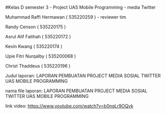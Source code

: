 #Kelas D semester 3 - Project UAS Mobile Programming - media Twitter

Muhammad Raffi Hermawan ( 535220259 ) - reviewer tim

Randy Censon ( 535220175 )

Asrul Alif Fatihah ( 535220172 )

Kevin Kwang ( 535220174 )

Upie Fitri Nurqalby ( 535200068 )

Christ Thaddeus ( 535220196 )

Judul laporan: LAPORAN PEMBUATAN PROJECT MEDIA SOSIAL TWITTER UAS MOBILE PROGRAMMING

nama file laporan: LAPORAN PEMBUATAN PROJECT MEDIA SOSIAL TWITTER UAS MOBILE PROGRAMMING

link video: https://www.youtube.com/watch?v=b0ngLr9OQvk

